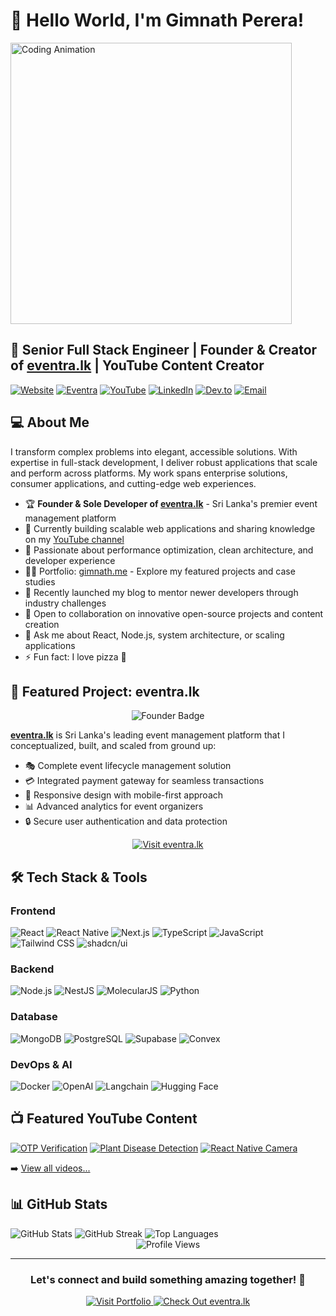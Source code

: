 # 🚀 Hello World, I'm Gimnath Perera!

<div>
  <img src="https://media.giphy.com/media/CcwLAV11cALh3OuEJ5/giphy.gif" alt="Coding Animation" width="450"/>
  
  ## 🌟 Senior Full Stack Engineer | Founder & Creator of [eventra.lk](https://eventra.lk) | YouTube Content Creator
  
  [![Website](https://img.shields.io/badge/Portfolio-gimnath.site-39FF14?style=for-the-badge&logo=react&logoColor=white)](https://www.gimnath.site)
  [![Eventra](https://img.shields.io/badge/Founder-eventra.lk-FF5757?style=for-the-badge&logo=eventbrite&logoColor=white)](https://eventra.lk)
  [![YouTube](https://img.shields.io/badge/YouTube-FF0000?style=for-the-badge&logo=youtube&logoColor=white)](https://www.youtube.com/channel/UCLY1amfukR7T-bbYYRcSyTg)
  [![LinkedIn](https://img.shields.io/badge/LinkedIn-0077B5?style=for-the-badge&logo=linkedin&logoColor=white)](https://www.linkedin.com/in/gimnath-perera)
  [![Dev.to](https://img.shields.io/badge/dev.to-0A0A0A?style=for-the-badge&logo=devdotto&logoColor=white)](https://dev.to/gimnathperera)
  [![Email](https://img.shields.io/badge/Email-gimnathperera@gmail.com-D14836?style=for-the-badge&logo=gmail&logoColor=white)](mailto:gimnathperera@gmail.com)
</div>

## 💻 About Me

I transform complex problems into elegant, accessible solutions. With expertise in full-stack development, I deliver robust applications that scale and perform across platforms. My work spans enterprise solutions, consumer applications, and cutting-edge web experiences.

- 🏆 **Founder & Sole Developer of [eventra.lk](https://eventra.lk)** - Sri Lanka's premier event management platform
- 🔭 Currently building scalable web applications and sharing knowledge on my [YouTube channel](https://www.youtube.com/channel/UCLY1amfukR7T-bbYYRcSyTg)
- 🌱 Passionate about performance optimization, clean architecture, and developer experience
- 👨‍💻 Portfolio: [gimnath.me](https://www.gimnath.me) - Explore my featured projects and case studies
- 📝 Recently launched my blog to mentor newer developers through industry challenges
- 🤝 Open to collaboration on innovative open-source projects and content creation
- 💬 Ask me about React, Node.js, system architecture, or scaling applications
- ⚡ Fun fact: I love pizza 🍕

## 🚀 Featured Project: eventra.lk

<div align="center">
  <img src="https://img.shields.io/badge/⭐_FOUNDER_&_SOLE_DEVELOPER_⭐-FF5757?style=for-the-badge" alt="Founder Badge" />
</div>

[**eventra.lk**](https://eventra.lk) is Sri Lanka's leading event management platform that I conceptualized, built, and scaled from ground up:

- 🎭 Complete event lifecycle management solution
- 💳 Integrated payment gateway for seamless transactions
- 📱 Responsive design with mobile-first approach
- 📊 Advanced analytics for event organizers
- 🔒 Secure user authentication and data protection

<div align="center">
  <a href="https://eventra.lk">
    <img src="https://img.shields.io/badge/Visit_eventra.lk-FF5757?style=for-the-badge&logo=eventbrite&logoColor=white" alt="Visit eventra.lk" />
  </a>
</div>

## 🛠️ Tech Stack & Tools

<div>

### Frontend
![React](https://img.shields.io/badge/React-20232A?style=for-the-badge&logo=react&logoColor=61DAFB)
![React Native](https://img.shields.io/badge/React_Native-20232A?style=for-the-badge&logo=react&logoColor=61DAFB)
![Next.js](https://img.shields.io/badge/Next.js-000000?style=for-the-badge&logo=next.js&logoColor=white)
![TypeScript](https://img.shields.io/badge/TypeScript-007ACC?style=for-the-badge&logo=typescript&logoColor=white)
![JavaScript](https://img.shields.io/badge/JavaScript-F7DF1E?style=for-the-badge&logo=javascript&logoColor=black)
![Tailwind CSS](https://img.shields.io/badge/Tailwind_CSS-06B6D4?style=for-the-badge&logo=tailwind-css&logoColor=white)
![shadcn/ui](https://img.shields.io/badge/shadcn/ui-000000?style=for-the-badge&logo=shadcnui&logoColor=white)

### Backend
![Node.js](https://img.shields.io/badge/Node.js-339933?style=for-the-badge&logo=nodedotjs&logoColor=white)
![NestJS](https://img.shields.io/badge/NestJS-E0234E?style=for-the-badge&logo=nestjs&logoColor=white)
![MolecularJS](https://img.shields.io/badge/Molecular.js-3EAAAF?style=for-the-badge&logo=moleculer&logoColor=white)
![Python](https://img.shields.io/badge/Python-3776AB?style=for-the-badge&logo=python&logoColor=white)

### Database
![MongoDB](https://img.shields.io/badge/MongoDB-4EA94B?style=for-the-badge&logo=mongodb&logoColor=white)
![PostgreSQL](https://img.shields.io/badge/PostgreSQL-4169E1?style=for-the-badge&logo=postgresql&logoColor=white)
![Supabase](https://img.shields.io/badge/Supabase-3ECF8E?style=for-the-badge&logo=supabase&logoColor=white)
![Convex](https://img.shields.io/badge/Convex-FF6F61?style=for-the-badge&logo=convex&logoColor=white)

### DevOps & AI
![Docker](https://img.shields.io/badge/Docker-2496ED?style=for-the-badge&logo=docker&logoColor=white)
![OpenAI](https://img.shields.io/badge/OpenAI-412991?style=for-the-badge&logo=openai&logoColor=white)
![Langchain](https://img.shields.io/badge/Langchain-3178C6?style=for-the-badge&logo=chainlink&logoColor=white)
![Hugging Face](https://img.shields.io/badge/Hugging_Face-FFD21E?style=for-the-badge&logo=huggingface&logoColor=black)
</div>

## 📺 Featured YouTube Content

<div>
  
[![OTP Verification](https://img.shields.io/badge/🔐_Mobile_OTP_Verification_with_Node.js-FF0000?style=for-the-badge&logo=youtube&logoColor=white)](https://www.youtube.com/watch?v=_E457tcq5KY)
[![Plant Disease Detection](https://img.shields.io/badge/🌿_Deep_Learning_Plant_Disease_Detection-FF0000?style=for-the-badge&logo=youtube&logoColor=white)](https://www.youtube.com/watch?v=tMptg9HYWo4)
[![React Native Camera](https://img.shields.io/badge/📸_React_Native_Camera_Integration-FF0000?style=for-the-badge&logo=youtube&logoColor=white)](https://www.youtube.com/watch?v=2zSaNgP_7i4)

➡️ [View all videos...](https://www.youtube.com/channel/UCLY1amfukR7T-bbYYRcSyTg)
</div>

## 📊 GitHub Stats

<div>
  <img src="https://github-readme-stats.vercel.app/api?username=gimnathperera&show_icons=true&theme=radical&include_all_commits=true&count_private=true" alt="GitHub Stats" />
  
  <img src="https://github-readme-streak-stats.herokuapp.com/?user=gimnathperera&theme=radical" alt="GitHub Streak" />
  
  <img src="https://github-readme-stats.vercel.app/api/top-langs/?username=gimnathperera&layout=compact&langs_count=8&theme=radical" alt="Top Languages" />
</div>

<div align="center">
  <img src="https://komarev.com/ghpvc/?username=Gimnath-Perera&label=Profile%20Views&color=ff69b4&style=for-the-badge" alt="Profile Views" />
</div>

---

<div align="center">
  <h3>Let's connect and build something amazing together! 🚀</h3>
  
  <a href="https://www.gimnath.me">
    <img src="https://img.shields.io/badge/Visit_My_Portfolio-39FF14?style=for-the-badge&logo=react&logoColor=white" alt="Visit Portfolio" />
  </a>
  <a href="https://eventra.lk">
    <img src="https://img.shields.io/badge/Check_Out_eventra.lk-FF5757?style=for-the-badge&logo=eventbrite&logoColor=white" alt="Check Out eventra.lk" />
  </a>
</div>
